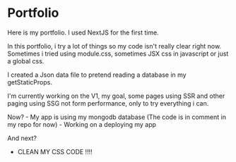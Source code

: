 # Portfolio
 Here is my portfolio. I used NextJS for the first time.

 In this portfolio, i try a lot of things so my code isn't really clear right now.
 Sometimes i tried using module.css, sometimes JSX css in javascript or just a global css.

 I created a Json data file to pretend reading a database in my getStaticProps.

 I'm currently working on the V1, my goal, some pages using SSR and other paging using SSG not form performance, only to try everything i can.

 Now? 
	- My app is using my mongodb database (The code is in comment in my repo for now)
	- Working on a deploying my app 

 And next?
   - CLEAN MY CSS CODE !!!!
